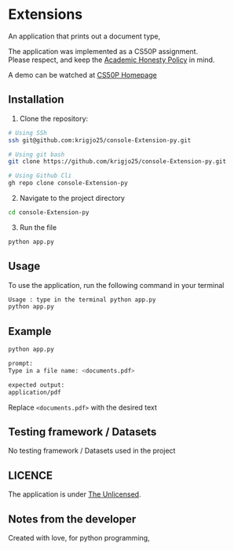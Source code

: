 # Extensions
An application that prints out a document type,

The application was implemented as a CS50P assignment.<br>
Please respect, and keep the [Academic Honesty Policy](https://cs50.harvard.edu/x/2023/honesty/) in mind.

A demo can be watched at [CS50P Homepage](https://cs50.harvard.edu/python/2022/psets/1/extensions/)

## Installation
1. Clone the repository:
```sh
# Using SSh 
ssh git@github.com:krigjo25/console-Extension-py.git

# Using git bash
git clone https://github.com/krigjo25/console-Extension-py.git

# Using Github Cli
gh repo clone console-Extension-py
```

2. Navigate to the project directory
```sh
cd console-Extension-py
```

3. Run the file
```sh
python app.py
```

##  Usage
To use the application, run the following command in your terminal

```sh
Usage : type in the terminal python app.py
python app.py
```

## Example
```sh
python app.py

prompt:
Type in a file name: <documents.pdf>

expected output:
application/pdf
```
Replace `<documents.pdf>` with the desired text

##  Testing framework / Datasets
No testing framework / Datasets used in the project

## LICENCE
The application is under [The Unlicensed](./LICENCE).

## Notes from the developer
Created with love, for python programming,
